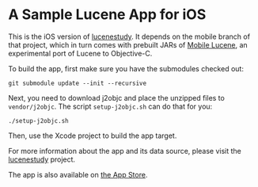 A Sample Lucene App for iOS
===========================

This is the iOS version of [lucenestudy](https://github.com/lukhnos/lucenestudy/tree/mobile).
It depends on the mobile branch of that project, which in turn comes with
prebuilt JARs of [Mobile Lucene](https://github.com/lukhnos/mobilelucene),
an experimental port of Lucene to Objective-C.

To build the app, first make sure you have the submodules checked out:

    git submodule update --init --recursive

Next, you need to download j2objc and place the unzipped files to
`vendor/j2objc`. The script `setup-j2objc.sh` can do that for you:

    ./setup-j2objc.sh

Then, use the Xcode project to build the app target.

For more information about the app and its data source, please visit the
[lucenestudy](https://github.com/lukhnos/lucenestudy/tree/mobile) project.

The app is also available on [the App Store](https://itunes.apple.com/us/app/film-review-search-lucene/id1039258169?mt=8).
